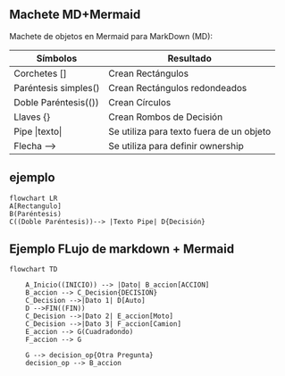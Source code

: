 
## Machete MD+Mermaid
Machete de objetos en Mermaid para MarkDown (MD):

| Símbolos           | Resultado                          
|--------------------|-------------------------------
|Corchetes []        | Crean Rectángulos
|Paréntesis simples()| Crean Rectángulos redondeados
|Doble Paréntesis(())| Crean Círculos
|Llaves {}           | Crean Rombos de Decisión
|Pipe \|texto\|        | Se utiliza para texto fuera de un objeto
|Flecha -->        | Se utiliza para definir ownership

## ejemplo

```mermaid
flowchart LR
A[Rectangulo]
B(Paréntesis)
C((Doble Paréntesis))--> |Texto Pipe| D{Decisión} 
```

## Ejemplo FLujo de markdown + Mermaid 

```mermaid
flowchart TD
    
    A_Inicio((INICIO)) --> |Dato| B_accion[ACCION]
    B_accion --> C_Decision{DECISION}
    C_Decision -->|Dato 1| D[Auto]
    D -->FIN((FIN))
    C_Decision -->|Dato 2| E_accion[Moto] 
    C_Decision -->|Dato 3| F_accion[Camion]
    E_accion --> G(Cuadradondo)
    F_accion --> G
    
    G --> decision_op{Otra Pregunta}
    decision_op --> B_accion
```
